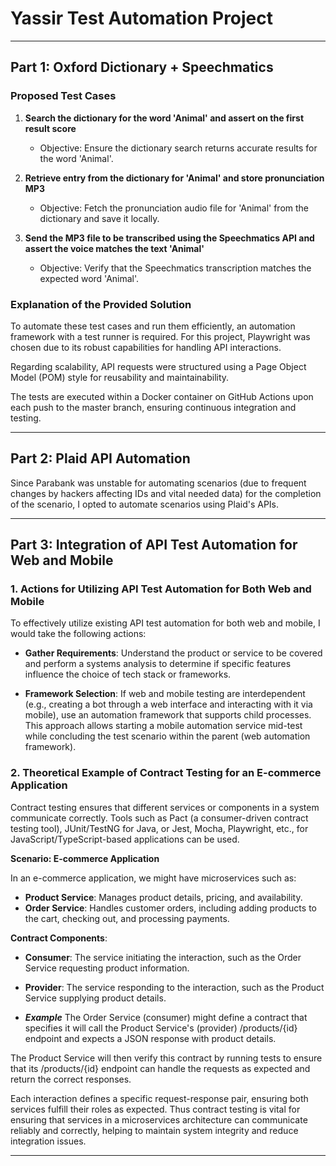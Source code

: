 # Yassir Test Automation Project
________________________________________________________________

## Part 1: Oxford Dictionary + Speechmatics

### Proposed Test Cases

1. **Search the dictionary for the word 'Animal' and assert on the first result score**
   - Objective: Ensure the dictionary search returns accurate results for the word 'Animal'.

2. **Retrieve entry from the dictionary for 'Animal' and store pronunciation MP3**
   - Objective: Fetch the pronunciation audio file for 'Animal' from the dictionary and save it locally.

3. **Send the MP3 file to be transcribed using the Speechmatics API and assert the voice matches the text 'Animal'**
   - Objective: Verify that the Speechmatics transcription matches the expected word 'Animal'.

### Explanation of the Provided Solution

To automate these test cases and run them efficiently, an automation framework with a test runner is required. For this project, Playwright was chosen due to its robust capabilities for handling API interactions.

Regarding scalability, API requests were structured using a Page Object Model (POM) style for reusability and maintainability.

The tests are executed within a Docker container on GitHub Actions upon each push to the master branch, ensuring continuous integration and testing.
________________________________________________________________

## Part 2: Plaid API Automation

Since Parabank was unstable for automating scenarios (due to frequent changes by hackers affecting IDs and vital needed data) for the completion of the scenario, I opted to automate scenarios using Plaid's APIs.
________________________________________________________________

## Part 3: Integration of API Test Automation for Web and Mobile

### 1. Actions for Utilizing API Test Automation for Both Web and Mobile

To effectively utilize existing API test automation for both web and mobile, I would take the following actions:

- **Gather Requirements**: Understand the product or service to be covered and perform a systems analysis to determine if specific features influence the choice of tech stack or frameworks.
  
- **Framework Selection**: If web and mobile testing are interdependent (e.g., creating a bot through a web interface and interacting with it via mobile), use an automation framework that supports child processes. This approach allows starting a mobile automation service mid-test while concluding the test scenario within the parent (web automation framework).

### 2. Theoretical Example of Contract Testing for an E-commerce Application

Contract testing ensures that different services or components in a system communicate correctly. Tools such as Pact (a consumer-driven contract testing tool), JUnit/TestNG for Java, or Jest, Mocha, Playwright, etc., for JavaScript/TypeScript-based applications can be used.

**Scenario: E-commerce Application**

In an e-commerce application, we might have microservices such as:

- **Product Service**: Manages product details, pricing, and availability.
- **Order Service**: Handles customer orders, including adding products to the cart, checking out, and processing payments.

**Contract Components**:

- **Consumer**: The service initiating the interaction, such as the Order Service requesting product information.
- **Provider**: The service responding to the interaction, such as the Product Service supplying product details.

- ***Example***
The Order Service (consumer) might define a contract that specifies it will call the Product Service's (provider) /products/{id} endpoint and expects a JSON response with product details.

The Product Service will then verify this contract by running tests to ensure that its /products/{id} endpoint can handle the requests as expected and return the correct responses.

Each interaction defines a specific request-response pair, ensuring both services fulfill their roles as expected. Thus contract testing is vital for ensuring that services in a microservices architecture can communicate reliably and correctly, helping to maintain system integrity and reduce integration issues.

________________________________________________________________
